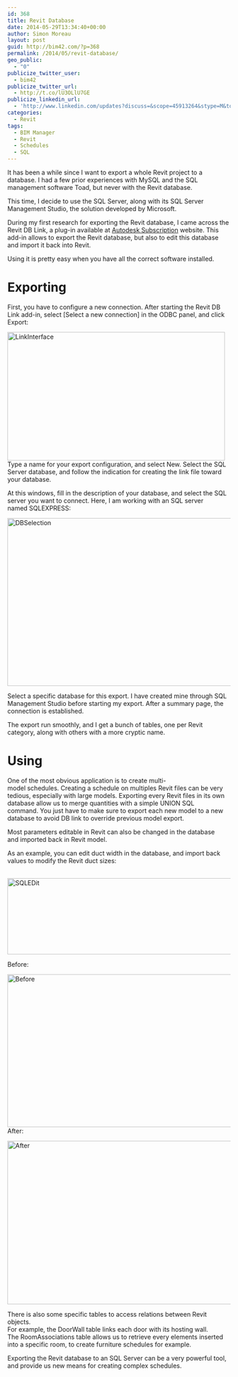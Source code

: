```yaml
---
id: 368
title: Revit Database
date: 2014-05-29T13:34:40+00:00
author: Simon Moreau
layout: post
guid: http://bim42.com/?p=368
permalink: /2014/05/revit-database/
geo_public:
  - "0"
publicize_twitter_user:
  - bim42
publicize_twitter_url:
  - http://t.co/lU3OLlU7GE
publicize_linkedin_url:
  - 'http://www.linkedin.com/updates?discuss=&scope=45913264&stype=M&topic=5877773838359490560&type=U&a=z1uM'
categories:
  - Revit
tags:
  - BIM Manager
  - Revit
  - Schedules
  - SQL
---
```


  It has been a while since I want to export a whole Revit project to a database. I had a few prior experiences with MySQL and the SQL management software Toad, but never with the Revit database.



  This time, I decide to use the SQL Server, along with its SQL Server Management Studio, the solution developed by Microsoft.



  During my first research for exporting the Revit database, I came across the Revit DB Link, a plug-in available at <a title="Autodesk Subscription" href="https://subscription.autodesk.com/">Autodesk Subscription</a> website. This add-in allows to export the Revit database, but also to edit this database and import it back into Revit.



  Using it is pretty easy when you have all the correct software installed.</p>


# Exporting


  First, you have to configure a new connection. After starting the Revit DB Link add-in, select [Select a new connection] in the ODBC panel, and click Export:</p>



  <a href="http://bim42.com/wp-content/uploads/2014/05/linkinterface.png"><img class="aligncenter size-full wp-image-371" src="http://bim42.com/wp-content/uploads/2014/05/linkinterface.png" alt="LinkInterface" width="491" height="290" srcset="https://bim42.com/wp-content/uploads/2014/05/linkinterface.png 491w, https://bim42.com/wp-content/uploads/2014/05/linkinterface-300x177.png 300w" sizes="(max-width: 491px) 100vw, 491px" /></a>Type a name for your export configuration, and select New. Select the SQL Server database, and follow the indication for creating the link file toward your database.



  At this windows, fill in the description of your database, and select the SQL server you want to connect. Here, I am working with an SQL server named SQLEXPRESS:</p>



  <a href="http://bim42.com/wp-content/uploads/2014/05/dbselection.png"><img class="aligncenter size-full wp-image-373" src="http://bim42.com/wp-content/uploads/2014/05/dbselection.png" alt="DBSelection" width="534" height="379" /></a>



  Select a specific database for this export. I have created mine through SQL Management Studio before starting my export. After a summary page, the connection is established.



  The export run smoothly, and I get a bunch of tables, one per Revit category, along with others with a more cryptic name.</p>


# Using


  One of the most obvious application is to create multi-model schedules. Creating a schedule on multiples Revit files can be very tedious, especially with large models. Exporting every Revit files in its own database allow us to merge quantities with a simple UNION SQL command. You just have to make sure to export each new model to a new database to avoid DB link to override previous model export.






  Most parameters editable in Revit can also be changed in the database and imported back in Revit model.



  As an example, you can edit duct width in the database, and import back values to modify the Revit duct sizes:



   <img class="aligncenter size-full wp-image-372" src="http://bim42.com/wp-content/uploads/2014/05/sqledit.png" alt="SQLEDit" width="579" height="172" srcset="https://bim42.com/wp-content/uploads/2014/05/sqledit.png 579w, https://bim42.com/wp-content/uploads/2014/05/sqledit-300x89.png 300w" sizes="(max-width: 579px) 100vw, 579px" />



  Before:



  <a href="http://bim42.com/wp-content/uploads/2014/05/before.png"><img class="aligncenter size-full wp-image-370" src="http://bim42.com/wp-content/uploads/2014/05/before.png" alt="Before" width="584" height="345" srcset="https://bim42.com/wp-content/uploads/2014/05/before.png 745w, https://bim42.com/wp-content/uploads/2014/05/before-300x177.png 300w" sizes="(max-width: 584px) 100vw, 584px" /></a>After:



  <a href="http://bim42.com/wp-content/uploads/2014/05/after.png"><img class="aligncenter size-full wp-image-369" src="http://bim42.com/wp-content/uploads/2014/05/after.png" alt="After" width="584" height="369" srcset="https://bim42.com/wp-content/uploads/2014/05/after.png 715w, https://bim42.com/wp-content/uploads/2014/05/after-300x189.png 300w" sizes="(max-width: 584px) 100vw, 584px" /></a>



  There is also some specific tables to access relations between Revit objects.<br /> For example, the DoorWall table links each door with its hosting wall. The RoomAssociations table allows us to retrieve every elements inserted into a specific room, to create furniture schedules for example.






  Exporting the Revit database to an SQL Server can be a very powerful tool, and provide us new means for creating complex schedules.</p>
